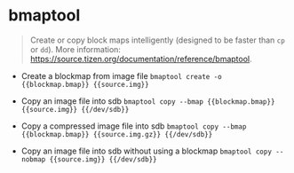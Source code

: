 # bmaptool
> Create or copy block maps intelligently (designed to be faster than `cp` or `dd`).
> More information: <https://source.tizen.org/documentation/reference/bmaptool>.

- Create a blockmap from image file
`bmaptool create -o {{blockmap.bmap}} {{source.img}}`

- Copy an image file into sdb
`bmaptool copy --bmap {{blockmap.bmap}} {{source.img}} {{/dev/sdb}}`

- Copy a compressed image file into sdb
`bmaptool copy --bmap {{blockmap.bmap}} {{source.img.gz}} {{/dev/sdb}}`

- Copy an image file into sdb without using a blockmap
`bmaptool copy --nobmap {{source.img}} {{/dev/sdb}}`
